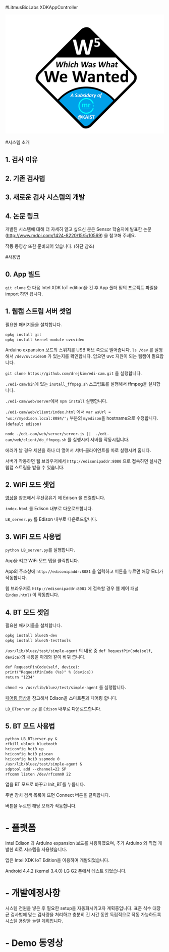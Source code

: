 #LitmusBioLabs XDKAppController

![icon](https://raw.githubusercontent.com/wjuni/W5-Intel-IoT/master/images/w5_logo.png)

#시스템 소개

## 1. 검사 이유

## 2. 기존 검사법

## 3. 새로운 검사 시스템의 개발

## 4. 논문 링크
개발된 시스템에 대해 더 자세히 알고 싶으신 분은 Sensor 학술지에 발표한 논문(http://www.mdpi.com/1424-8220/15/5/10569) 을 참고해 주세요.

작동 동영상 또한 준비되어 있습니다. (하단 참조)


#사용법
## 0. App 빌드
`git clone` 한 다음 Intel XDK IoT edition을 킨 후 App 폴더 밑의 프로젝트 파일을 import 하면 됩니다.

## 1. 웹캠 스트림 서버 셋업

필요한 패키지들을 설치합니다.
```
opkg install git
opkg install kernel-module-uvcvideo
```

Arduino expansion 보드의 스위치를 USB 허브 쪽으로 밀어줍니다. 
`ls /dev` 를 실행해서 `/dev/uvcvideo0` 가 있는지를 확인합니다. 없으면 uvc 지원이 되는 웹캠이 필요합니다.

`git clone https://github.com/drejkim/edi-cam.git` 을 실행합니다.

`./edi-cam/bin`에 있는 `install_ffmpeg.sh` 스크립트를 실행해서 ffmpeg을 설치합니다.

`./edi-cam/web/server`에서 `npm install` 실행합니다.

`./edi-cam/web/client/index.html` 에서 `var wsUrl = 'ws://myedison.local:8084/';` 부분의 `myedison`을 
hostname으로 수정합니다. `(default edison)`

`node ./edi-cam/web/server/server.js ||  ./edi-cam/web/client/do_ffmpeg.sh` 를 실행시켜 서버를 작동시킵니다.

에러가 날 경우 세션을 하나 더 열어서 서버-클라이언트를 따로 실행시켜 줍니다.

서버가 작동하면 웹 브라우저에서 `http://edisonipaddr:8080` 으로 접속하면 실시간 웹캠 스트림을 받을 수 있습니다.


## 2. WiFi 모드 셋업

[영상](https://www.youtube.com/watch?v=6PUfcXDWjFY)을 참조해서 무선공유기 에 Edison 을 연결합니다.

`index.html` 를 Edison 내부로 다운로드합니다. 

`LB_server.py` 를 Edison 내부로 다운로드합니다. 

## 3. WiFi 모드 사용법

`python LB_server.py`를 실행합니다.

App을 켜고 WiFi 모드 탭을 클릭합니다.

App의 주소창에 `http://edisonipaddr:8081` 을 입력하고 버튼을 누르면 해당 모터가 작동합니다.

웹 브라우저로 `http://edisonipaddr:8081` 에 접속할 경우 웹 제어 패널 (`index.html`) 이 작동합니다.

## 4. BT 모드 셋업

필요한 패키지들을 설치합니다.  
```
opkg install bluez5-dev
opkg install bluez5-testtools
``` 

`/usr/lib/bluez/test/simple-agent` 의 내용 중 `def RequestPinCode(self, device)`의 내용을 아래와 같이 바꿔 줍니다.

```
def RequestPinCode(self, device):
print("RequestPinCode (%s)" % (device))
return "1234"
```

`chmod +x /usr/lib/bluez/test/simple-agent` 를 실행합니다.

[페어링 영상](https://www.youtube.com/watch?v=yuTXnxI4UWc)을 참고해서 Edison을 스마트폰과 페어링 합니다.

`LB_BTserver.py` 를 `Edison` 내부로 다운로드합니다. 

## 5. BT 모드 사용법

```
python LB_BTserver.py &
rfkill ublock bluetooth
hciconfig hci0 up
hciconfig hci0 piscan
hciconfig hci0 sspmode 0
/usr/lib/bluez/test/simple-agent &
sdptool add --channel=22 SP
rfcomm listen /dev/rfcomm0 22
```

앱을 BT 모드로 바꾸고 Init_BT를 누릅니다. 

주변 장치 검색 목록이 뜨면 Connect 버튼을 클릭합니다.

버튼을 누르면 해당 모터가 작동합니다.

# - 플랫폼

Intel Edison 과 Arduino expansion 보드를 사용하였으며,
추가 Arduino 와 직접 개발한 회로 시스템을 사용했습니다.

앱은 Intel XDK IoT Edition을 이용하여 개발되었습니다.

Android 4.4.2 (kernel 3.4.0) LG G2 폰에서 테스트 되었습니다.

# - 개발예정사항

시스템 전원을 넣은 후 필요한 setup을 자동화시키고자 계획중입니다.
표준 식수 대장균 검사법에 맞는 검사량을 처리하고 
충분히 긴 시간 동안 독립적으로 작동 가능하도록 시스템 용량을 늘릴 계획입니다.

# - Demo 동영상

